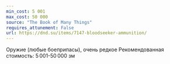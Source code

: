 ```yaml
---
min_cost: 5 001
max_cost: 50 000
source: "The Book of Many Things"
requires_attunement: False
url: https://dnd.su/items/7147-bloodseeker-ammunition/
---
```


Оружие (любые боеприпасы), очень редкое
Рекомендованная стоимость: 5 001-50 000 зм
